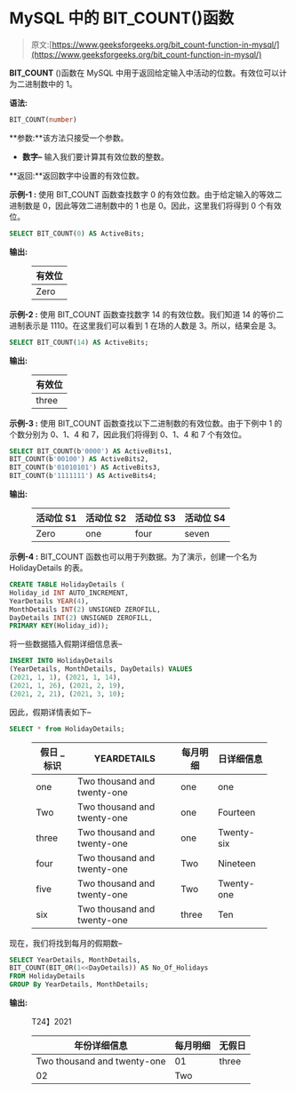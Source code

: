 # MySQL 中的 BIT_COUNT()函数

> 原文:[https://www.geeksforgeeks.org/bit_count-function-in-mysql/](https://www.geeksforgeeks.org/bit_count-function-in-mysql/)

**BIT_COUNT** ()函数在 MySQL 中用于返回给定输入中活动的位数。有效位可以计为二进制数中的 1。

**语法:**

```sql
BIT_COUNT(number)
```

**参数:**该方法只接受一个参数。

*   **数字–**
    输入我们要计算其有效位数的整数。

**返回:**返回数字中设置的有效位数。

**示例-1 :**
使用 BIT_COUNT 函数查找数字 0 的有效位数。由于给定输入的等效二进制数是 0，因此等效二进制数中的 1 也是 0。因此，这里我们将得到 0 个有效位。

```sql
SELECT BIT_COUNT(0) AS ActiveBits;
```

**输出:**

<figure class="table">

| 有效位 |
| --- |
| Zero |

</figure>

**示例-2 :**
使用 BIT_COUNT 函数查找数字 14 的有效位数。我们知道 14 的等价二进制表示是 1110。在这里我们可以看到 1 在场的人数是 3。所以，结果会是 3。

```sql
SELECT BIT_COUNT(14) AS ActiveBits;
```

**输出:**

<figure class="table">

| 有效位 |
| --- |
| three |

</figure>

**示例-3 :**
使用 BIT_COUNT 函数查找以下二进制数的有效位数。由于下例中 1 的个数分别为 0、1、4 和 7，因此我们将得到 0、1、4 和 7 个有效位。

```sql
SELECT BIT_COUNT(b'0000') AS ActiveBits1, 
BIT_COUNT(b'00100') AS ActiveBits2,
BIT_COUNT(b'01010101') AS ActiveBits3, 
BIT_COUNT(b'1111111') AS ActiveBits4;
```

**输出:**

<figure class="table">

| 活动位 S1 | 活动位 S2 | 活动位 S3 | 活动位 S4 |
| --- | --- | --- | --- |
| Zero | one | four | seven |

</figure>

**示例-4 :**
BIT_COUNT 函数也可以用于列数据。为了演示，创建一个名为 HolidayDetails 的表。

```sql
CREATE TABLE HolidayDetails (
Holiday_id INT AUTO_INCREMENT,  
YearDetails YEAR(4), 
MonthDetails INT(2) UNSIGNED ZEROFILL, 
DayDetails INT(2) UNSIGNED ZEROFILL,
PRIMARY KEY(Holiday_id));
```

将一些数据插入假期详细信息表–

```sql
INSERT INTO HolidayDetails
(YearDetails, MonthDetails, DayDetails) VALUES
(2021, 1, 1), (2021, 1, 14),
(2021, 1, 26), (2021, 2, 19), 
(2021, 2, 21), (2021, 3, 10);
```

因此，假期详情表如下–

```sql
SELECT * from HolidayDetails;
```

<figure class="table">

| 假日 _ 标识 | YEARDETAILS | 每月明细 | 日详细信息 |
| --- | --- | --- | --- |
| one | Two thousand and twenty-one | one | one |
| Two | Two thousand and twenty-one | one | Fourteen |
| three | Two thousand and twenty-one | one | Twenty-six |
| four | Two thousand and twenty-one | Two | Nineteen |
| five | Two thousand and twenty-one | Two | Twenty-one |
| six | Two thousand and twenty-one | three | Ten |

</figure>

现在，我们将找到每月的假期数–

```sql
SELECT YearDetails, MonthDetails, 
BIT_COUNT(BIT_OR(1<<DayDetails)) AS No_Of_Holidays 
FROM HolidayDetails 
GROUP By YearDetails, MonthDetails;
```

**输出:**

<figure class="table">T24】2021

| 年份详细信息 | 每月明细 | 无假日 |
| --- | --- | --- |
| Two thousand and twenty-one | 01 | three |
| 02 | Two |

</figure>